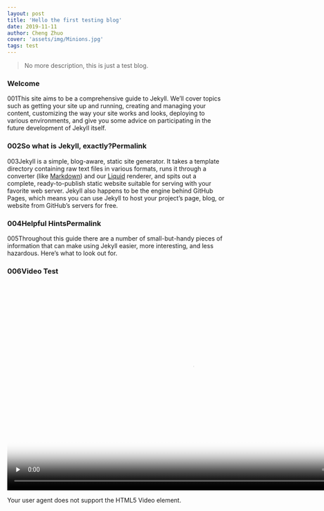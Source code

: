 ```yaml
---
layout: post
title: 'Hello the first testing blog'
date: 2019-11-11
author: Cheng Zhuo
cover: 'assets/img/Minions.jpg'
tags: test
---
```


> No more description, this is just a test blog.

### Welcome

001This site aims to be a comprehensive guide to Jekyll. We’ll cover topics such as getting your site up and running, creating and managing your content, customizing the way your site works and looks, deploying to various environments, and give you some advice on participating in the future development of Jekyll itself.

### 002So what is Jekyll, exactly?Permalink

003Jekyll is a simple, blog-aware, static site generator. It takes a template directory containing raw text files in various formats, runs it through a converter (like [Markdown](https://daringfireball.net/projects/markdown/)) and our [Liquid](https://github.com/Shopify/liquid/wiki) renderer, and spits out a complete, ready-to-publish static website suitable for serving with your favorite web server. Jekyll also happens to be the engine behind GitHub Pages, which means you can use Jekyll to host your project’s page, blog, or website from GitHub’s servers for free.

### 004Helpful HintsPermalink

005Throughout this guide there are a number of small-but-handy pieces of information that can make using Jekyll easier, more interesting, and less hazardous. Here’s what to look out for.

### 006Video Test

<!-- <iframe type="text/html" width="100%" height="385" src="http://vd2.bdstatic.com/mda-imcg97r4qgk2knxd/sc/mda-imcg97r4qgk2knxd.mp4" frameborder="0"></iframe> -->

<video width ="855px" height = "480px" id="video" controls="" preload="none"
poster="http://media.w3.org/2010/05/sintel/poster.png">
<source id="mp4" src="http://vd2.bdstatic.com/mda-imcg97r4qgk2knxd/sc/mda-imcg97r4qgk2knxd.mp4" 
	 type="video/mp4">
		<p>Your user agent does not support the HTML5 Video element.</p>
</video>
